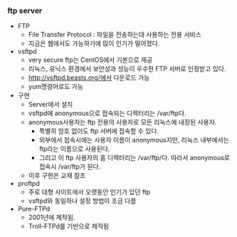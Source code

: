 ### ftp server
- FTP
    - File Transfer Protocol : 파일을 전송하는데 사용하는 전용 서비스
    - 지금은 웹에서도 가능하기에 많이 인기가 떨어졌다.
- vsftpd
    - very secure ftp는 CentOS에서 기본으로 제공
    - 리눅스, 유닉스 환경에서 보안성과 성능이 우수한 FTP 서버로 인정받고 있다.
    - http://vsftpd.beasts.org/에서 다운로드 가능
    - yum명령어로도 가능
- 구현
    - Server에서 설치
    - vsftpd에 anonymous으로 접속되는 디렉터리는 /var/ftp다. 
    - anonymous사용자는 ftp 전용의 사용자로 모든 리눅스에 내장된 사용자.
        - 특별히 암호 없이도 ftp 서버에 접속할 수 있다.
        - 외부에서 접속시에는 사용자 이름이 anonymous지만, 리눅스 내부에서는 ftp라는 이름으로 사용된다.
        - 그리고 이 ftp 사용자의 홈 디렉터리는 /var/ftp/다. 따라서 anonymous로 접속시 /var/ftp가 된다.
    - 이후 구현은 교재 참조
- proftpd
    - 주로 대형 사이트에서 오랫동안 인기가 있던 ftp
    - vsftpd와 동일하나 설정 방법이 조금 다름
- Pure-FTPd
    - 2001년에 제작됨.
    - Troll-FTPd를 기반으로 제작됨